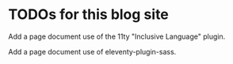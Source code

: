 # TODOs for this blog site

Add a page document use of the 11ty "Inclusive Language" plugin.

Add a page document use of eleventy-plugin-sass.
